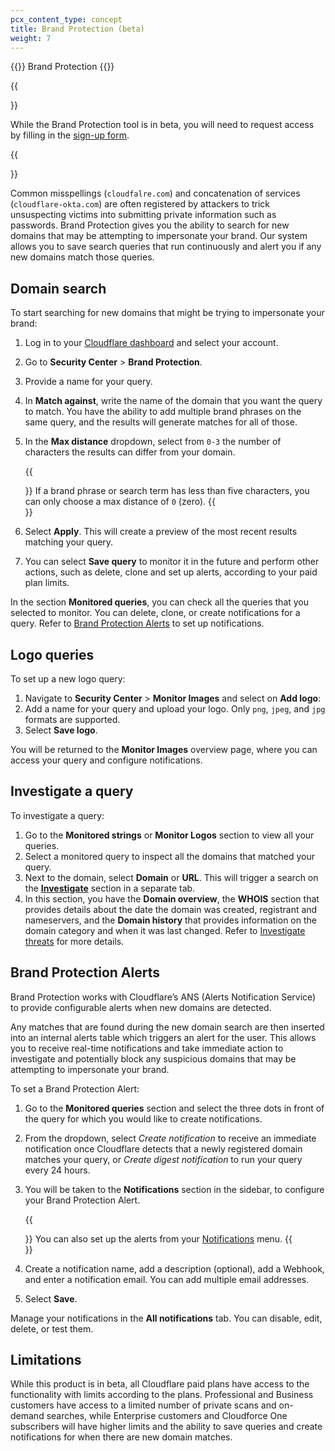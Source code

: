```yaml
---
pcx_content_type: concept
title: Brand Protection (beta)
weight: 7
---
```


{{<heading-pill style="beta">}} Brand Protection {{</heading-pill>}}

{{<Aside type="note">}}

While the Brand Protection tool is in beta, you will need to request access by filling in the [sign-up form](http://cloudflare.com/lp/brandprotection).

{{</Aside>}}

Common misspellings (`cloudfalre.com`) and concatenation of services (`cloudflare-okta.com`) are often registered by attackers to trick unsuspecting victims into submitting private information such as passwords. Brand Protection gives you the ability to search for new domains that may be attempting to impersonate your brand. Our system allows you to save search queries that run continuously and alert you if any new domains match those queries.

## Domain search

To start searching for new domains that might be trying to impersonate your brand:

1. Log in to your [Cloudflare dashboard](https://dash.cloudflare.com/) and select your account.
2. Go to **Security Center** > **Brand Protection**.
3. Provide a name for your query.
4. In **Match against**, write the name of the domain that you want the query to match. You have the ability to add multiple brand phrases on the same query, and the results will generate matches for all of those.
5. In the **Max distance** dropdown, select from `0-3` the number of characters the results can differ from your domain.

    {{<Aside type="note">}}
If a brand phrase or search term has less than five characters, you can only choose a max distance of `0` (zero).
    {{</Aside>}}

6. Select **Apply**. This will create a preview of the most recent results matching your query.
7. You can select **Save query** to monitor it in the future and perform other actions, such as delete, clone and set up alerts, according to your paid plan limits.

In the section **Monitored queries**, you can check all the queries that you selected to monitor. You can delete, clone, or create notifications for a query. Refer to [Brand Protection Alerts](#brand-protection-alerts) to set up notifications.

## Logo queries

To set up a new logo query:

1. Navigate to **Security Center** > **Monitor Images** and select on **Add logo**:
2. Add a name for your query and upload your logo. Only `png`, `jpeg`, and `jpg` formats are supported.
3. Select **Save logo**.

You will be returned to the **Monitor Images** overview page, where you can access your query and configure notifications.


## Investigate a query

To investigate a query:

1. Go to the **Monitored strings** or **Monitor Logos** section to view all your queries.
2. Select a monitored query to inspect all the domains that matched your query.
3. Next to the domain, select **Domain** or **URL**. This will trigger a search on the [**Investigate**](/security-center/investigate/) section in a separate tab. 
4. In this section, you have the **Domain overview**, the **WHOIS** section that provides details about the date the domain was created, registrant and nameservers, and the **Domain history** that provides information on the domain category and when it was last changed. Refer to [Investigate threats](/security-center/investigate/investigate-threats/) for more details.

## Brand Protection Alerts

Brand Protection works with Cloudflare’s ANS (Alerts Notification Service) to provide configurable alerts when new domains are detected. 

Any matches that are found during the new domain search are then inserted into an internal alerts table which triggers an alert for the user. This allows you to receive real-time notifications and take immediate action to investigate and potentially block any suspicious domains that may be attempting to impersonate your brand.

To set a Brand Protection Alert:

1. Go to the **Monitored queries** section and select the three dots in front of the query for which you would like to create notifications.
2. From the dropdown, select _Create notification_ to receive an immediate notification once Cloudflare detects that a newly registered domain matches your query, or _Create digest notification_ to run your query every 24 hours.
3. You will be taken to the **Notifications** section in the sidebar, to configure your Brand Protection Alert.

    {{<Aside type="note">}}
You can also set up the alerts from your [Notifications](/notifications/) menu.
    {{</Aside>}}

4. Create a notification name, add a description (optional), add a Webhook, and enter a notification email. You can add multiple email addresses.
5. Select **Save**.

Manage your notifications in the **All notifications** tab. You can disable, edit, delete, or test them. 

## Limitations

While this product is in beta, all Cloudflare paid plans have access to the functionality with limits according to the plans. Professional and Business customers have access to a limited number of private scans and on-demand searches, while Enterprise customers and Cloudforce One subscribers will have higher limits and the ability to save queries and create notifications for when there are new domain matches.

